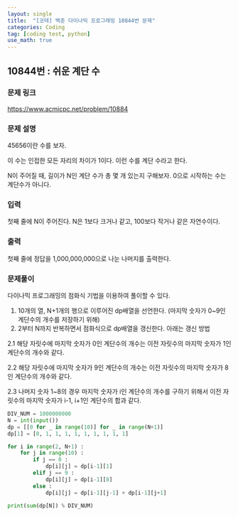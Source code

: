 ```yaml
---
layout: single
title:  "[코테] 백준 다이나믹 프로그래밍 10844번 문제"
categories: Coding
tag: [coding test, python]
use_math: true
---
```


## 10844번 : 쉬운 계단 수
### 문제 링크
<https://www.acmicpc.net/problem/10884>

### 문제 설명
45656이란 수를 보자.

이 수는 인접한 모든 자리의 차이가 1이다. 이런 수를 계단 수라고 한다.

N이 주어질 때, 길이가 N인 계단 수가 총 몇 개 있는지 구해보자. 0으로 시작하는 수는 계단수가 아니다.

### 입력
첫째 줄에 N이 주어진다. N은 1보다 크거나 같고, 100보다 작거나 같은 자연수이다.

### 출력
첫째 줄에 정답을 1,000,000,000으로 나눈 나머지를 출력한다.

### 문제풀이
다이나믹 프로그래밍의 점화식 기법을 이용하여 풀이할 수 있다.

1. 10개의 열, N+1개의 행으로 이루어진 dp배열을 선언한다. (마지막 숫자가 0~9인 계단수의 개수를 저장하기 위해)
2. 2부터 N까지 반복하면서 점화식으로 dp배열을 갱신한다. 아래는 갱신 방법

 2.1 해당 자릿수에 마지막 숫자가 0인 계단수의 개수는 이전 자릿수의 마지막 숫자가 1인 계단수의 개수와 같다.

 2.2 해당 자릿수에 마지막 숫자가 9인 계단수의 개수는 이전 자릿수의 마지막 숫자가 8인 계단수의 개수와 같다.

 2.3 나머지 숫자 1~8의 경우 마지막 숫자가 i인 계단수의 개수를 구하기 위해서 이전 자릿수의 마지막 숫자가 i-1, i+1인 계단수의 합과 같다.


```python
DIV_NUM = 1000000000
N = int(input())
dp = [[0 for _ in range(10)] for _ in range(N+1)]
dp[1] = [0, 1, 1, 1, 1, 1, 1, 1, 1, 1]

for i in range(2, N+1) :
    for j in range(10) :
        if j == 0 :
            dp[i][j] = dp[i-1][1]
        elif j == 9 :
            dp[i][j] = dp[i-1][8]
        else : 
            dp[i][j] = dp[i-1][j-1] + dp[i-1][j+1]

print(sum(dp[N]) % DIV_NUM)
```
